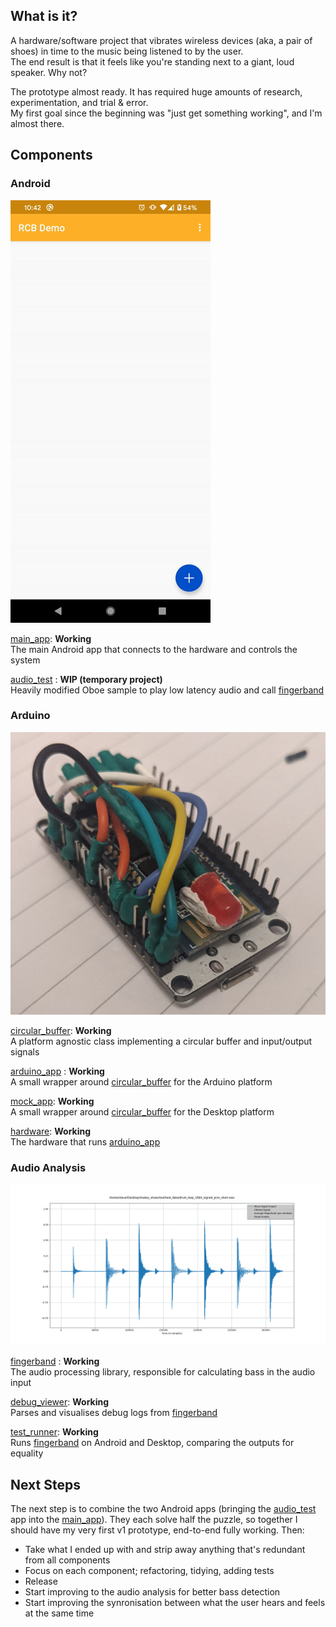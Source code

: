 What is it?
-----------
A hardware/software project that vibrates wireless devices (aka, a pair of shoes) in time to the music being listened to by the user.  
The end result is that it feels like you're standing next to a giant, loud speaker. Why not?

The prototype almost ready. It has required huge amounts of research, experimentation, and trial & error.  
My first goal since the beginning was "just get something working", and I'm almost there.

Components
----------
### Android

![Main App Connected](android/main_app/docs/main_app_connected.gif)

[main_app](android/main_app): __Working__  
The main Android app that connects to the hardware and controls the system  

[audio_test](android/audio_test/samples/hello-oboe) : __WIP (temporary project)__  
Heavily modified Oboe sample to play low latency audio and call [fingerband](common/libfingerband)  

### Arduino

![Mk1](arduino/hardware/docs/Mk1.png)

[circular_buffer](common/circular_buffer): __Working__  
A platform agnostic class implementing a circular buffer and input/output signals  

[arduino_app](arduino/arduino_app) : __Working__  
A small wrapper around [circular_buffer](common/circular_buffer) for the Arduino platform  

[mock_app](arduino/mock_app): __Working__  
A small wrapper around [circular_buffer](common/circular_buffer) for the Desktop platform  

[hardware](arduino/hardware): __Working__  
The hardware that runs [arduino_app](arduino/arduino_app)  

### Audio Analysis

![debug_viewer example](test/debug_viewer/docs/debug_viewer_graph.gif)

[fingerband](common/libfingerband) : __Working__  
The audio processing library, responsible for calculating bass in the audio input  

[debug_viewer](test/debug_viewer): __Working__  
Parses and visualises debug logs from [fingerband](common/libfingerband)  

[test_runner](test/test_runner): __Working__  
Runs [fingerband](common/libfingerband) on Android and Desktop, comparing the outputs for equality  

Next Steps
----------
The next step is to combine the two Android apps (bringing the [audio_test](android/audio_test/samples/hello-oboe) app into the [main_app](android/main_app)). They each solve half the puzzle, so together I should have my very first v1 prototype, end-to-end fully working. Then:

- Take what I ended up with and strip away anything that's redundant from all components
- Focus on each component; refactoring, tidying, adding tests
- Release
- Start improving to the audio analysis for better bass detection
- Start improving the synronisation between what the user hears and feels at the same time
